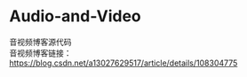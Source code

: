 ﻿# Audio-and-Video

音视频博客源代码
<br/>
音视频博客链接：https://blog.csdn.net/a13027629517/article/details/108304775





